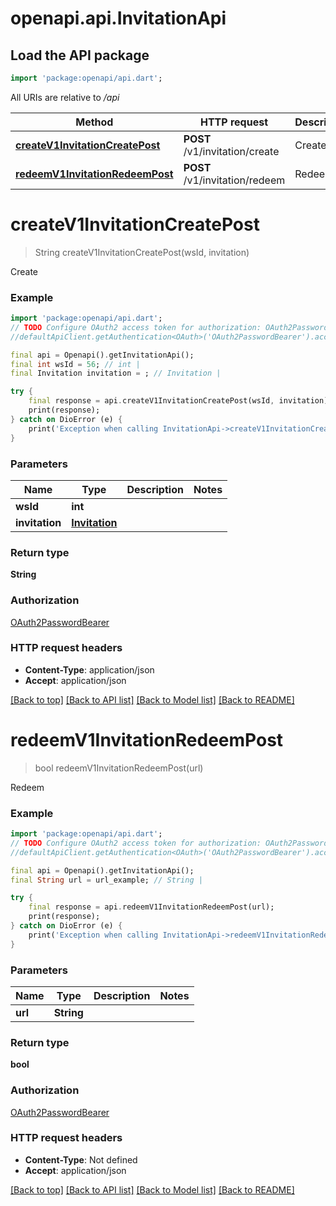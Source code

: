 # openapi.api.InvitationApi

## Load the API package
```dart
import 'package:openapi/api.dart';
```

All URIs are relative to */api*

Method | HTTP request | Description
------------- | ------------- | -------------
[**createV1InvitationCreatePost**](InvitationApi.md#createv1invitationcreatepost) | **POST** /v1/invitation/create | Create
[**redeemV1InvitationRedeemPost**](InvitationApi.md#redeemv1invitationredeempost) | **POST** /v1/invitation/redeem | Redeem


# **createV1InvitationCreatePost**
> String createV1InvitationCreatePost(wsId, invitation)

Create

### Example
```dart
import 'package:openapi/api.dart';
// TODO Configure OAuth2 access token for authorization: OAuth2PasswordBearer
//defaultApiClient.getAuthentication<OAuth>('OAuth2PasswordBearer').accessToken = 'YOUR_ACCESS_TOKEN';

final api = Openapi().getInvitationApi();
final int wsId = 56; // int | 
final Invitation invitation = ; // Invitation | 

try {
    final response = api.createV1InvitationCreatePost(wsId, invitation);
    print(response);
} catch on DioError (e) {
    print('Exception when calling InvitationApi->createV1InvitationCreatePost: $e\n');
}
```

### Parameters

Name | Type | Description  | Notes
------------- | ------------- | ------------- | -------------
 **wsId** | **int**|  | 
 **invitation** | [**Invitation**](Invitation.md)|  | 

### Return type

**String**

### Authorization

[OAuth2PasswordBearer](../README.md#OAuth2PasswordBearer)

### HTTP request headers

 - **Content-Type**: application/json
 - **Accept**: application/json

[[Back to top]](#) [[Back to API list]](../README.md#documentation-for-api-endpoints) [[Back to Model list]](../README.md#documentation-for-models) [[Back to README]](../README.md)

# **redeemV1InvitationRedeemPost**
> bool redeemV1InvitationRedeemPost(url)

Redeem

### Example
```dart
import 'package:openapi/api.dart';
// TODO Configure OAuth2 access token for authorization: OAuth2PasswordBearer
//defaultApiClient.getAuthentication<OAuth>('OAuth2PasswordBearer').accessToken = 'YOUR_ACCESS_TOKEN';

final api = Openapi().getInvitationApi();
final String url = url_example; // String | 

try {
    final response = api.redeemV1InvitationRedeemPost(url);
    print(response);
} catch on DioError (e) {
    print('Exception when calling InvitationApi->redeemV1InvitationRedeemPost: $e\n');
}
```

### Parameters

Name | Type | Description  | Notes
------------- | ------------- | ------------- | -------------
 **url** | **String**|  | 

### Return type

**bool**

### Authorization

[OAuth2PasswordBearer](../README.md#OAuth2PasswordBearer)

### HTTP request headers

 - **Content-Type**: Not defined
 - **Accept**: application/json

[[Back to top]](#) [[Back to API list]](../README.md#documentation-for-api-endpoints) [[Back to Model list]](../README.md#documentation-for-models) [[Back to README]](../README.md)


